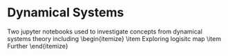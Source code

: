 # Dynamical Systems

Two jupyter notebooks used to investigate concepts from dynamical systems theory including
\begin{itemize}
\item Exploring logisitc map
\item Further 
\end{itemize}
